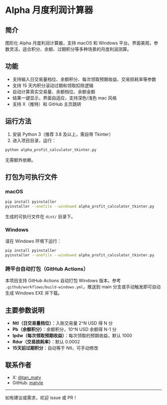 # Alpha 月度利润计算器

## 简介

图形化 Alpha 月度利润计算器，支持 macOS 和 Windows 平台。界面美观，参数灵活，适合积分、余额、过期积分等多种场景的月度利润测算。

## 功能
- 支持输入日交易量档位、余额积分、每次领取预期收益、交易损耗率等参数
- 支持 15 天内积分滚动过期和领取扣除逻辑
- 自动计算真实交易量、余额档位、余额金额
- 结果一键显示，界面自适应，支持深色/浅色 mac 风格
- 支持 X（推特）和 GitHub 主页跳转

## 运行方法

1. 安装 Python 3（推荐 3.8 及以上，需自带 Tkinter）
2. 进入项目目录，运行：

```bash
python alpha_profit_calculator_tkinter.py
```

无需额外依赖。

## 打包为可执行文件

### macOS

```bash
pip install pyinstaller
pyinstaller --onefile --windowed alpha_profit_calculator_tkinter.py
```

生成的可执行文件在 `dist/` 目录下。

### Windows

请在 Windows 环境下运行：

```bash
pip install pyinstaller
pyinstaller --onefile --windowed alpha_profit_calculator_tkinter.py
```

### 跨平台自动打包（GitHub Actions）

本项目支持 GitHub Actions 自动打包 Windows 版本。参考 `.github/workflows/build-windows.yml`，推送到 main 分支或手动触发即可自动生成 Windows EXE 并下载。

## 主要参数说明
- **Ntl（日交易量档位）**：入账交易量 2^N USD 得 N 分
- **Pb（余额积分）**：余额积分，10^N USD 余额得 N-1 分
- **Ipdw（每次领取预期收益）**：每次领取的预期收益，默认 1000
- **Rdur（交易损耗率）**：默认 0.0002
- **15天前过期积分**：自动等于 Ntl，可手动修改

## 联系作者
- X: [@tan_maty](https://x.com/tan_maty)
- GitHub: [matyle](https://github.com/matyle)

---

如有建议或需求，欢迎 issue 或 PR！ 